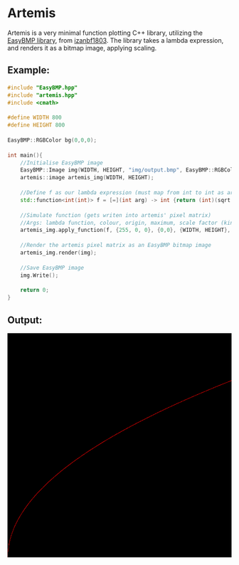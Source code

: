 # Artemis

Artemis is a very minimal function plotting C++ library, utilizing the <a href="https://github.com/izanbf1803/EasyBMP">EasyBMP library</a>, from <a href="https://github.com/izanbf1803">izanbf1803</a>. The library takes a lambda expression, and renders it as a bitmap image, applying scaling.

## Example:
```c++
#include "EasyBMP.hpp"
#include "artemis.hpp"
#include <cmath>

#define WIDTH 800
#define HEIGHT 800

EasyBMP::RGBColor bg(0,0,0);

int main(){
    //Initialise EasyBMP image
    EasyBMP::Image img(WIDTH, HEIGHT, "img/output.bmp", EasyBMP::RGBColor(0,0,0));
    artemis::image artemis_img(WIDTH, HEIGHT);
    
    //Define f as our lambda expression (must map from int to int as artemis works in discrete pixels)
    std::function<int(int)> f = [=](int arg) -> int {return (int)(sqrt(arg));};

    //Simulate function (gets writen into artemis' pixel matrix)
    //Args: lambda function, colour, origin, maximum, scale factor (kind of works like a zoom function)
    artemis_img.apply_function(f, {255, 0, 0}, {0,0}, {WIDTH, HEIGHT}, 500);
    
    //Render the artemis pixel matrix as an EasyBMP bitmap image
    artemis_img.render(img);
    
    //Save EasyBMP image
    img.Write();

    return 0;
}
```

## Output:
<img src="/img/output.bmp">